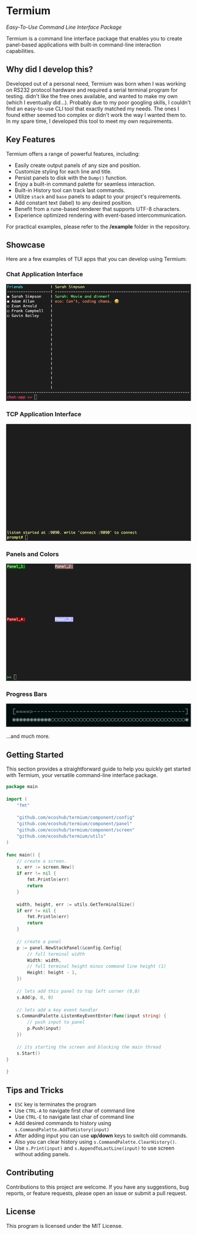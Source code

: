 # Termium

*Easy-To-Use Command Line Interface Package*

Termium is a command line interface package that enables you to create panel-based applications with built-in command-line interaction capabilities.

## Why did I develop this?
Developed out of a personal need, Termium was born when I was working on RS232 protocol hardware and required a serial terminal program for testing. didn't like the free ones available, and wanted to make my own (which I eventually did...). Probably due to my poor googling skills, I couldn't find an easy-to-use CLI tool that exactly matched my needs. The ones I found either seemed too complex or didn't work the way I wanted them to. In my spare time, I developed this tool to meet my own requirements.

## Key Features

Termium offers a range of powerful features, including:

- Easily create output panels of any size and position.
- Customize styling for each line and title.
- Persist panels to disk with the `Dump()` function.
- Enjoy a built-in command palette for seamless interaction.
- Built-in History tool can track last commands.
- Utilize `stack` and `base` panels to adapt to your project's requirements.
- Add constant text (label) to any desired position.
- Benefit from a rune-based renderer that supports UTF-8 characters.
- Experience optimized rendering with event-based intercommunication.

For practical examples, please refer to the **/example** folder in the repository.

## Showcase

Here are a few examples of TUI apps that you can develop using Termium:

### Chat Application Interface

![Chat App](./visuals/chat-app-demo.gif)

### TCP Application Interface

![TCP App](./visuals/tcp-app.gif)

### Panels and Colors

![Multi-Panel Demo](./visuals/multi-panel-demo.gif)

### Progress Bars

![Progress](./visuals/progress.gif)

...and much more.

## Getting Started
This section provides a straightforward guide to help you quickly get started with Termium, your versatile command-line interface package.

```go
package main

import (
	"fmt"

	"github.com/ecoshub/termium/component/config"
	"github.com/ecoshub/termium/component/panel"
	"github.com/ecoshub/termium/component/screen"
	"github.com/ecoshub/termium/utils"
)

func main() {
	// create a screen.
	s, err := screen.New()
	if err != nil {
		fmt.Println(err)
		return
	}

	width, height, err := utils.GetTerminalSize()
	if err != nil {
		fmt.Println(err)
		return
	}

	// create a panel
	p := panel.NewStackPanel(&config.Config{
		// full terminal width
		Width: width,
		// full terminal height minus command line height (1)
		Height: height - 1,
	})

	// lets add this panel to top left corner (0,0)
	s.Add(p, 0, 0)

	// lets add a key event handler
	s.CommandPalette.ListenKeyEventEnter(func(input string) {
		// push input to panel
		p.Push(input)
	})

	// its starting the screen and blocking the main thread
	s.Start()
}

}
```


## Tips and Tricks

- `ESC` key is terminates the program
- Use `CTRL-A` to navigate first char of command line
- Use `CTRL-E` to navigate last char of command line
- Add desired commands to history using `s.CommandPalette.AddToHistory(input)`
- After adding input you can use **up/down** keys to switch old commands.
- Also you can clear history using `s.CommandPalette.ClearHistory()`.
- Use `s.Print(input)` and `s.AppendToLastLine(input)` to use screen without adding panels.

## Contributing
Contributions to this project are welcome. If you have any suggestions, bug reports, or feature requests, please open an issue or submit a pull request.

## License
This program is licensed under the MIT License.
